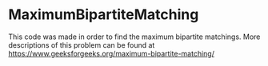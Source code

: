 # MaximumBipartiteMatching
This code was made in order to find the maximum bipartite matchings. More descriptions of this problem can be found at https://www.geeksforgeeks.org/maximum-bipartite-matching/
